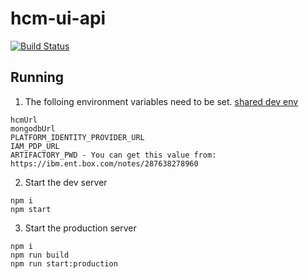 # hcm-ui-api
[![Build Status](https://travis.ibm.com/IBMPrivateCloud/hcm-ui-api.svg?token=FQtRyxd2oucrshZSEEqZ&branch=master)](https://travis.ibm.com/IBMPrivateCloud/hcm-ui-api)

## Running
1. The folloing environment variables need to be set. [shared dev env](https://ibm.ent.box.com/notes/291748731101)
```
hcmUrl
mongodbUrl
PLATFORM_IDENTITY_PROVIDER_URL
IAM_PDP_URL
ARTIFACTORY_PWD - You can get this value from: https://ibm.ent.box.com/notes/287638278960
```
2. Start the dev server
```
npm i
npm start
```
3. Start the production server
```
npm i
npm run build
npm run start:production
```
